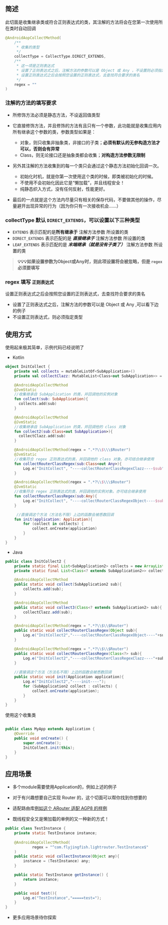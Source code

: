 ## 简述


此切面是收集继承类或符合正则表达式的类，其注解的方法将会在您第一次使用所在类时自动回调

```kotlin
@AndroidAopCollectMethod(
    /**
     * 收集的类型
     */
    collectType = CollectType.DIRECT_EXTENDS,
    /**
     * 这一项是正则表达式
     * 设置了正则表达式之后，注解方法的参数可以是 Object 或 Any ，不设置则必须指定类型
     * 设置正则表达式之后会按照您设置的正则表达式，去查找符合要求的类名
     */
    regex = ""
)
```





### 注解的方法的填写要求

- 所修饰方法必须是静态方法，不设返回值类型

- 它直接修饰方法，并且修饰的方法有且只有一个参数，此功能就是收集应用内所有继承这个参数的类，参数类型如果是：
    - 对象，则只收集非抽象类，非接口的子类；**必须有默认的无参构造方法才可以，否则会有异常**
    - Class，则无论接口还是抽象类都会收集；**对构造方法参数无限制**

- 另外其注解的方法收集到的每一个类只会通过这个静态方法初始化回调一次。
    - 初始化时机，就是你第一次使用这个类的时候，即类被初始化的时候。
    - 不使用不会初始化因此它是“懒加载”，并且线程安全！
    - 纯静态织入方式，没有任何反射，性能更好。

- 最后的一点就是这个方法内尽量只有相关的保存代码，不要做其他的操作，尽量避开出现异常的行为（因为你只有一次接收机会……）

### collectType  默认 `DIRECT_EXTENDS`，可以设置以下三种类型

- ```EXTENDS``` 表示匹配的是**所有继承于** 注解方法参数 所设置的类
- ```DIRECT_EXTENDS``` 表示匹配的是 **<em><strong>直接继承于</strong></em>** 注解方法参数 所设置的类
- ```LEAF_EXTENDS``` 表示匹配的是 **<em><strong>末端继承（就是没有子类了）</strong></em>** 注解方法参数 所设置的类

> **💡💡💡如果设置参数为Object或Any时，则此项设置将会被忽略，但是 `regex` 必须要填写**


### regex 填写 `正则表达式`

设置正则表达式之后会按照您设置的正则表达式，去查找符合要求的类名

- 设置了正则表达式之后，注解方法的参数可以是 Object 或 Any ,可以看下边的例子
- 不设置正则表达式，则必须指定类型

## 使用方式

使用起来极其简单，示例代码已经说明了

- Kotlin

```kotlin
object InitCollect {
    private val collects = mutableListOf<SubApplication>()
    private val collectClazz: MutableList<Class<out SubApplication>> = mutableListOf()

    @AndroidAopCollectMethod
    @JvmStatic
    //收集继承自 SubApplication 的类，并回调他的实例对象
    fun collect(sub: SubApplication){
      collects.add(sub)
    }

    @AndroidAopCollectMethod
    @JvmStatic
    //收集继承自 SubApplication 的类，并回调他的 class 对象
    fun collect2(sub:Class<out SubApplication>){
      collectClazz.add(sub)
    }

    @AndroidAopCollectMethod(regex = ".*?\\$\\\$Router")
    @JvmStatic
    //收集符合 regex 正则表达式的类，并回调他的 class 对象。亦可结合继承使用
    fun collectRouterClassRegex(sub:Class<out Any>){
        Log.e("InitCollect", "----collectRouterClassRegexClazz----$sub")
    }

    @AndroidAopCollectMethod(regex = ".*?\\$\\\$Router")
    @JvmStatic
    //收集符合 regex 正则表达式的类，并回调他的实例对象。亦可结合继承使用
    fun collectRouterClassRegex(sub:Any){
        Log.e("InitCollect", "----collectRouterClassRegexObject----$sub")
    }

     //直接调这个方法（方法名不限）上边的函数会被悉数回调
    fun init(application: Application){
        for (collect in collects) {
            collect.onCreate(application)
        }
    }
}
```

- Java

```java
public class InitCollect2 {
    private static final List<SubApplication2> collects = new ArrayList<>();
    private static final List<Class<? extends SubApplication2>> collectClazz = new ArrayList<>();

    @AndroidAopCollectMethod
    public static void collect(SubApplication2 sub){
        collects.add(sub);
    }

    @AndroidAopCollectMethod
    public static void collect3(Class<? extends SubApplication2> sub){
        collectClazz.add(sub);
    }

    @AndroidAopCollectMethod(regex = ".*?\\$\\$Router")
    public static void collectRouterClassRegex(Object sub){
        Log.e("InitCollect2","----collectRouterClassRegexObject----"+sub);
    }

    @AndroidAopCollectMethod(regex = ".*?\\$\\$Router")
    public static void collectRouterClassRegex(Class<?> sub){
        Log.e("InitCollect2","----collectRouterClassRegexClazz----"+sub);
    }
    
    //直接调这个方法（方法名不限）上边的函数会被悉数回调
    public static void init(Application application){
        Log.e("InitCollect2","----init----");
        for (SubApplication2 collect : collects) {
            collect.onCreate(application);
        }
    }
}
```

使用这个收集类
```java

public class MyApp extends Application {
    @Override
    public void onCreate() {
        super.onCreate();
        InitCollect.init(this);
    }
}
```

## 应用场景

- 多个module需要使用Application的，例如上述的例子

- 对于有兴趣想要自己实现 Router 的，这个切面可以帮你找到你想要的

- 适配路由库[例如这个 ARouter 适配 AGP8 的样例](/AndroidAOP/zh/Implications/#5-agp8-arouter-androidaop)

- 既线程安全又是懒加载的单例的又一种新的方式！
```java
public class TestInstance {
    private static TestInstance instance;
    
    @AndroidAopCollectMethod(
            regex = "^com.flyjingfish.lightrouter.TestInstance$"
    )
    public static void collectInstance(Object any){
        instance = (TestInstance) any;
    }

    public static TestInstance getInstance() {
        return instance;
    }

    public void test(){
        Log.e("TestInstance","=====test=");
    }
}
```

- 更多应用场景待你探索

